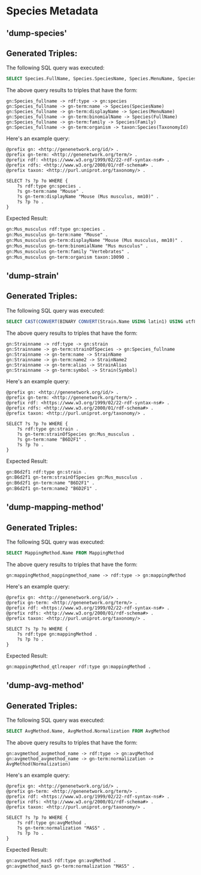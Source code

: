 # Species Metadata
## 'dump-species'


## Generated Triples:

The following SQL query was executed:

```sql
SELECT Species.FullName, Species.SpeciesName, Species.MenuName, Species.FullName, Species.Family, Species.TaxonomyId FROM Species
```

The above query results to triples that have the form:

```text
gn:Species_fullname -> rdf:type -> gn:species 
gn:Species_fullname -> gn-term:name -> Species(SpeciesName) 
gn:Species_fullname -> gn-term:displayName -> Species(MenuName) 
gn:Species_fullname -> gn-term:binomialName -> Species(FullName) 
gn:Species_fullname -> gn-term:family -> Species(Family) 
gn:Species_fullname -> gn-term:organism -> taxon:Species(TaxonomyId) 
```
Here's an example query:

```sparql
@prefix gn: <http://genenetwork.org/id/> .
@prefix gn-term: <http://genenetwork.org/term/> .
@prefix rdf: <https://www.w3.org/1999/02/22-rdf-syntax-ns#> .
@prefix rdfs: <http://www.w3.org/2000/01/rdf-schema#> .
@prefix taxon: <http://purl.uniprot.org/taxonomy/> .

SELECT ?s ?p ?o WHERE { 
    ?s rdf:type gn:species .
    ?s gn-term:name "Mouse" .
    ?s gn-term:displayName "Mouse (Mus musculus, mm10)" .
    ?s ?p ?o .
}
```

Expected Result:

```rdf
gn:Mus_musculus rdf:type gn:species .
gn:Mus_musculus gn-term:name "Mouse" .
gn:Mus_musculus gn-term:displayName "Mouse (Mus musculus, mm10)" .
gn:Mus_musculus gn-term:binomialName "Mus musculus" .
gn:Mus_musculus gn-term:family "Vertebrates" .
gn:Mus_musculus gn-term:organism taxon:10090 .
```


## 'dump-strain'


## Generated Triples:

The following SQL query was executed:

```sql
SELECT CAST(CONVERT(BINARY CONVERT(Strain.Name USING latin1) USING utf8) AS VARCHAR(15000)) AS StrainName, Species.FullName, Strain.Name, Strain.Name2, Strain.Alias, Strain.Symbol FROM Strain LEFT JOIN Species ON Strain.SpeciesId = Species.SpeciesId
```

The above query results to triples that have the form:

```text
gn:Strainname -> rdf:type -> gn:strain 
gn:Strainname -> gn-term:strainOfSpecies -> gn:Species_fullname 
gn:Strainname -> gn-term:name -> StrainName 
gn:Strainname -> gn-term:name2 -> StrainName2 
gn:Strainname -> gn-term:alias -> StrainAlias 
gn:Strainname -> gn-term:symbol -> Strain(Symbol) 
```
Here's an example query:

```sparql
@prefix gn: <http://genenetwork.org/id/> .
@prefix gn-term: <http://genenetwork.org/term/> .
@prefix rdf: <https://www.w3.org/1999/02/22-rdf-syntax-ns#> .
@prefix rdfs: <http://www.w3.org/2000/01/rdf-schema#> .
@prefix taxon: <http://purl.uniprot.org/taxonomy/> .

SELECT ?s ?p ?o WHERE { 
    ?s rdf:type gn:strain .
    ?s gn-term:strainOfSpecies gn:Mus_musculus .
    ?s gn-term:name "B6D2F1" .
    ?s ?p ?o .
}
```

Expected Result:

```rdf
gn:B6d2f1 rdf:type gn:strain .
gn:B6d2f1 gn-term:strainOfSpecies gn:Mus_musculus .
gn:B6d2f1 gn-term:name "B6D2F1" .
gn:B6d2f1 gn-term:name2 "B6D2F1" .
```


## 'dump-mapping-method'


## Generated Triples:

The following SQL query was executed:

```sql
SELECT MappingMethod.Name FROM MappingMethod
```

The above query results to triples that have the form:

```text
gn:mappingMethod_mappingmethod_name -> rdf:type -> gn:mappingMethod 
```
Here's an example query:

```sparql
@prefix gn: <http://genenetwork.org/id/> .
@prefix gn-term: <http://genenetwork.org/term/> .
@prefix rdf: <https://www.w3.org/1999/02/22-rdf-syntax-ns#> .
@prefix rdfs: <http://www.w3.org/2000/01/rdf-schema#> .
@prefix taxon: <http://purl.uniprot.org/taxonomy/> .

SELECT ?s ?p ?o WHERE { 
    ?s rdf:type gn:mappingMethod .
    ?s ?p ?o .
}
```

Expected Result:

```rdf
gn:mappingMethod_qtlreaper rdf:type gn:mappingMethod .
```


## 'dump-avg-method'


## Generated Triples:

The following SQL query was executed:

```sql
SELECT AvgMethod.Name, AvgMethod.Normalization FROM AvgMethod
```

The above query results to triples that have the form:

```text
gn:avgmethod_avgmethod_name -> rdf:type -> gn:avgMethod 
gn:avgmethod_avgmethod_name -> gn-term:normalization -> AvgMethod(Normalization) 
```
Here's an example query:

```sparql
@prefix gn: <http://genenetwork.org/id/> .
@prefix gn-term: <http://genenetwork.org/term/> .
@prefix rdf: <https://www.w3.org/1999/02/22-rdf-syntax-ns#> .
@prefix rdfs: <http://www.w3.org/2000/01/rdf-schema#> .
@prefix taxon: <http://purl.uniprot.org/taxonomy/> .

SELECT ?s ?p ?o WHERE { 
    ?s rdf:type gn:avgMethod .
    ?s gn-term:normalization "MAS5" .
    ?s ?p ?o .
}
```

Expected Result:

```rdf
gn:avgmethod_mas5 rdf:type gn:avgMethod .
gn:avgmethod_mas5 gn-term:normalization "MAS5" .
```

